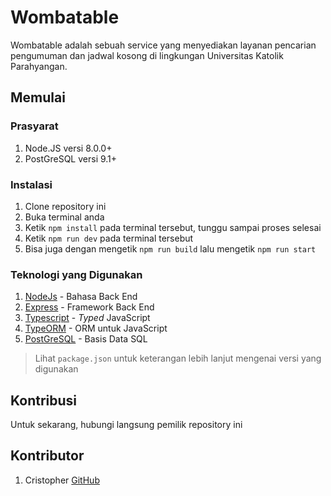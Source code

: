 # Wombatable

Wombatable adalah sebuah service yang menyediakan layanan pencarian pengumuman dan jadwal kosong di lingkungan Universitas Katolik Parahyangan.

## Memulai

### Prasyarat

1. Node.JS versi 8.0.0+
2. PostGreSQL versi 9.1+

### Instalasi

1. Clone repository ini
2. Buka terminal anda
3. Ketik `npm install` pada terminal tersebut, tunggu sampai proses selesai
4. Ketik `npm run dev` pada terminal tersebut
5. Bisa juga dengan mengetik `npm run build` lalu mengetik `npm run start`

### Teknologi yang Digunakan

1. [NodeJs](https://nodejs.org/en/) - Bahasa Back End
2. [Express](http://expressjs.com/) - Framework Back End
3. [Typescript](https://www.typescriptlang.org/) - _Typed_ JavaScript
4. [TypeORM](typeorm.io) - ORM untuk JavaScript
5. [PostGreSQL](https://www.postgresql.org/) - Basis Data SQL

> Lihat `package.json` untuk keterangan lebih lanjut mengenai versi yang digunakan


## Kontribusi

Untuk sekarang, hubungi langsung pemilik repository ini

## Kontributor

1. Cristopher [GitHub](https://github.com/Namchee)
